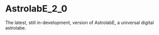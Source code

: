 AstrolabE_2_0
=============

The latest, still in-development, version of AstrolabE, a universal digital astrolabe.
